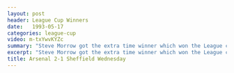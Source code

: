 ```yaml
---
layout: post
header: League Cup Winners
date:   1993-05-17
categories: league-cup
video: m-txYwvKYZc
summary: "Steve Morrow got the extra time winner which won the League cup for Arsenal after coming from behind against Sheffield Wednesday."
excerpt: "Steve Morrow got the extra time winner which won the League cup for Arsenal after coming from behind against Sheffield Wednesday."
title: Arsenal 2-1 Sheffield Wednesday
---
```

